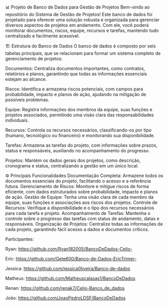 📊 Projeto de Banco de Dados para Gestão de Projetos
Bem-vindo ao repositório do Sistema de Gestão de Projetos! Este banco de dados foi projetado para oferecer uma solução robusta e organizada para gerenciar diversos aspectos de projetos em andamento. Com ele, você poderá monitorar documentos, riscos, equipe, recursos e tarefas, mantendo tudo centralizado e facilmente acessível.

🏗️ Estrutura do Banco de Dados
O banco de dados é composto por seis tabelas principais, que se relacionam para formar um sistema completo de gerenciamento de projetos:

Documentos: Centraliza documentos importantes, como contratos, relatórios e planos, garantindo que todas as informações essenciais estejam ao alcance.

Riscos: Identifica e armazena riscos potenciais, com campos para probabilidade, impacto e planos de ação, ajudando na mitigação de possíveis problemas.

Equipe: Registra informações dos membros da equipe, suas funções e projetos associados, permitindo uma visão clara das responsabilidades individuais.

Recursos: Controla os recursos necessários, classificando-os por tipo (humano, tecnológico ou financeiro) e monitorando sua disponibilidade.

Tarefas: Armazena as tarefas do projeto, com informações sobre prazos, status e responsáveis, auxiliando no acompanhamento do progresso.

Projetos: Mantém os dados gerais dos projetos, como descrição, cronograma e status, centralizando a gestão em um único local.

⚙️ Principais Funcionalidades
Documentação Completa: Armazene todos os documentos essenciais do projeto, facilitando o acesso e a referência futura.
Gerenciamento de Riscos: Monitore e mitigue riscos de forma eficiente, com dados estruturados sobre probabilidade, impacto e planos de ação.
Gestão de Equipe: Tenha uma visão clara de cada membro da equipe, suas funções e associações aos riscos dos projetos.
Controle de Recursos: Verifique a disponibilidade e o tipo dos recursos necessários para cada tarefa e projeto.
Acompanhamento de Tarefas: Mantenha o controle sobre o progresso das tarefas com status de andamento, datas e responsáveis.
Organização de Projetos: Centralize todas as informações de cada projeto, garantindo fácil acesso a dados e documentos críticos.

Participantes:

Ryan: https://github.com/Ryan182005/BancoDeDados-Celio-

Eric: https://github.com/Gete600/Banco-de-Dados-EricTrimer-

Jessica: https://github.com/jessica0liveira/Banco-de-dados

Matheus: https://github.com/Matheuscalasas1/BancoDeDados

Renan: https://github.com/renak7/Celio-Banco_de_dados

João: https://github.com/JoaoPedroLDSF/BancoDeDados
